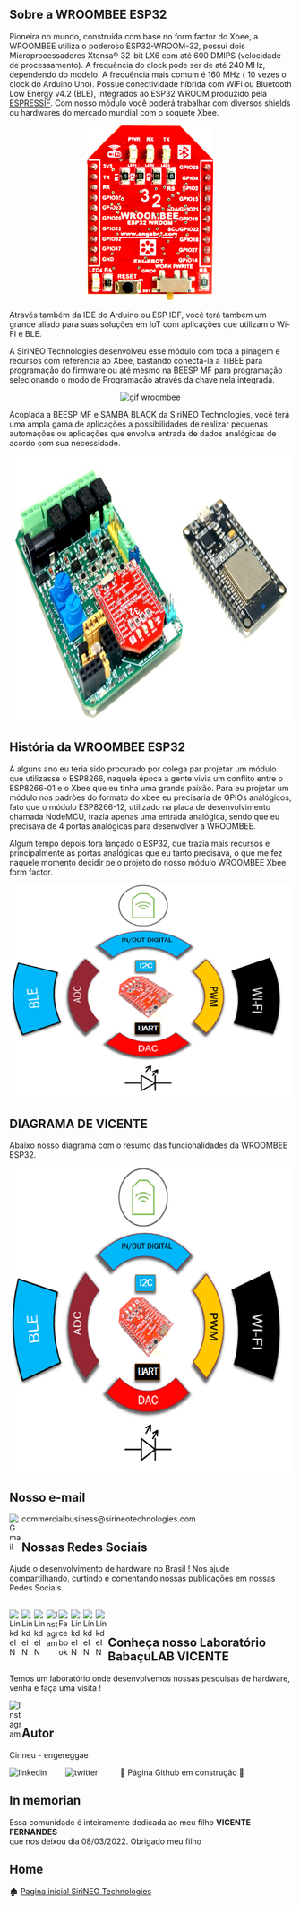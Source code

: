 ## Sobre a WROOMBEE ESP32

Pioneira no mundo, construída com base no form factor do Xbee, a WROOMBEE utiliza o poderoso ESP32-WROOM-32,  possui dois Microprocessadores  Xtensa® 32-bit LX6  com até 600 DMIPS (velocidade de processamento). A frequência do clock pode ser de até 240 MHz, dependendo do modelo. A frequência mais comum é 160 MHz ( 10 vezes o clock do Arduino Uno). Possue conectividade híbrida com WiFi ou  Bluetooth Low Energy v4.2 (BLE), integrados ao ESP32 WROOM produzido pela [ESPRESSIF](https://www.espressif.com/). Com nosso módulo  você poderá trabalhar com diversos shields ou hardwares do mercado mundial com o soquete  Xbee. 

<p align="center">
<img width="226" height="313" src="https://github.com/sirineo-technologies/WROOMBEE/blob/main/Figura/wroombee-top-png.png">
</p align="center">

Através também da IDE do Arduino ou ESP IDF, você terá também um grande aliado para suas soluções em IoT com aplicações que utilizam o Wi-FI e BLE.

A SiriNEO Technologies desenvolveu esse módulo com toda a pinagem e recursos com  referência ao Xbee, bastando conectá-la a TiBEE para programação do firmware ou até mesmo na BEESP MF para programação selecionando o modo de Programação através da chave nela integrada.

<p align="center">
  <img src="https://github.com/sirineo-technologies/WROOMBEE/blob/main/Figura/wroombee-blinkled-gif.gif" alt="gif wroombee" />
</p>


Acoplada a BEESP MF e SAMBA BLACK da SiriNEO Technologies, você terá uma ampla gama de aplicações a possibilidades de realizar pequenas automações ou aplicações que envolva entrada de dados analógicas de acordo com sua necessidade.

<p align="center">
<img width="800" height="476" src="https://github.com/sirineo-technologies/WROOMBEE/blob/main/Figura/BMF-%20wroombee%20enodemcu32.jpg">
</p align="center">

## História da WROOMBEE ESP32

A alguns ano eu teria sido procurado por colega par projetar um módulo que utilizasse o ESP8266, naquela época a gente vivia um conflito entre o ESP8266-01 e o Xbee que eu tinha uma grande paixão.
Para eu projetar um módulo nos padrões do formato do xbee eu precisaria de GPIOs analógicos, fato que o módulo ESP8266-12, utilizado na placa de desenvolvimento chamada NodeMCU, trazia apenas
uma entrada analógica, sendo que eu precisava de 4 portas analógicas para desenvolver a WROOMBEE.

Algum tempo depois fora lançado o ESP32, que trazia mais recursos e principalmente as portas analógicas que eu tanto precisava, o que me fez naquele momento decidir pelo projeto do nosso módulo WROOMBEE Xbee form factor. 

<p align="center">
<img width="885" height="383" src="https://github.com/sirineo-technologies/WROOMBEE/blob/main/Figura/Diagrama%20de%20Vicente%20-%20WROOMBEE%20-%20PNG.png">
</p align="center">


## DIAGRAMA DE VICENTE

Abaixo nosso diagrama com o resumo das funcionalidades da WROOMBEE ESP32.

<p align="center">
<img width="594" height="544" src="https://github.com/sirineo-technologies/WROOMBEE/blob/main/Figura/Diagrama%20de%20Vicente%20-%20WROOMBEE%20-%20PNG.png">
</p align="center">

## Nosso e-mail

<a target="_blank" href="mailto:sirineotechnologies.adm@gmail.com">
  <img align="left" alt="Gmail" width="22px" src="https://cdn.jsdelivr.net/npm/simple-icons@v3/icons/gmail.svg" />
</a> commercialbusiness@sirineotechnologies.com

## Nossas Redes Sociais

Ajude o desenvolvimento de hardware no Brasil ! Nos ajude compartilhando, curtindo e comentando nossas publicações em nossas Redes Sociais.

<br>
<a target="_blank" href="http://sirineotechnologies.com/">
  <img align="left" alt="LinkdeIN" width="22px" src="https://visualpharm.com/assets/378/Website-595b40b65ba036ed117d1098.svg" />
</a>
<a target="_blank" href="https://t.me/+JRUYf0m6IjE0ZGMx">
  <img align="left" alt="LinkdeIN" width="22px" src="https://cdn.jsdelivr.net/npm/simple-icons@v3/icons/telegram.svg" />
</a>
<a target="_blank" href="https://www.linkedin.com/company/sirineo-technologies">
  <img align="left" alt="LinkdeIN" width="22px" src="https://cdn.jsdelivr.net/npm/simple-icons@v3/icons/linkedin.svg" />
</a>
<a target="_blank" href="https://www.instagram.com/sirineotechnologies">
  <img align="left" alt="Instagram" width="22px" src="https://cdn.jsdelivr.net/npm/simple-icons@v3/icons/instagram.svg" />
</a>
<a target="_blank" href="https://web.facebook.com/Sirineotechnologies/">
  <img align="left" alt="Facebook" width="22px" src="https://cdn.jsdelivr.net/npm/simple-icons@v3/icons/facebook.svg" />
</a>
<a target="_blank" href="https://twitter.com/sirineotech">
  <img align="left" alt="LinkdeIN" width="22px" src="https://cdn.jsdelivr.net/npm/simple-icons@v3/icons/twitter.svg" />
</a>
<a target="_blank" href="https://www.youtube.com/channel/UCXL7DX-jfyiIgiR7kq9hfNw">
  <img align="left" alt="LinkdeIN" width="22px" src="https://cdn.jsdelivr.net/npm/simple-icons@v3/icons/youtube.svg" />
</a>
<a target="_blank" href="https://www.tiktok.com/@sirineotechnologies">
  <img align="left" alt="LinkdeIN" width="22px" src="https://cdn.jsdelivr.net/npm/simple-icons@v3/icons/tiktok.svg" />
</a>

<br>

## Conheça nosso Laboratório BabaçuLAB VICENTE

Temos um laboratório onde desenvolvemos nossas pesquisas de hardware, venha e faça uma visita !

<a target="_blank" href="https://www.instagram.com/babaculab.sirineo/reels/">
  <img align="left" alt="Instagram" width="22px" src="https://cdn.jsdelivr.net/npm/simple-icons@v3/icons/instagram.svg" />
</a>
<br>

## Autor

Cirineu - engereggae 

<a target="_blank" href="https://www.linkedin.com/in/cirineu-carvalho-fernandes-20490a37/">
  <img align="left" alt="linkedin" width="100px" src="https://img.shields.io/badge/LinkedIn-0077B5?style=for-the-badge&logo=linkedin&logoColor=white" />
</a> 
<a target="_blank" href="https://twitter.com/engereggae">
  <img align="left" alt="twitter" width="98px" src="https://img.shields.io/badge/Twitter-1DA1F2?style=for-the-badge&logo=twitter&logoColor=white" />
</a>
 
:construction:  Página Github em construção  :construction:

## In memorian

Essa comunidade é inteiramente dedicada ao meu filho <b>VICENTE FERNANDES</b><br> que nos deixou dia 08/03/2022.
                                                          Obrigado meu filho
														  
## Home

:derelict_house:  [Pagina inicial SiriNEO Technologies](https://github.com/sirineo-technologies)